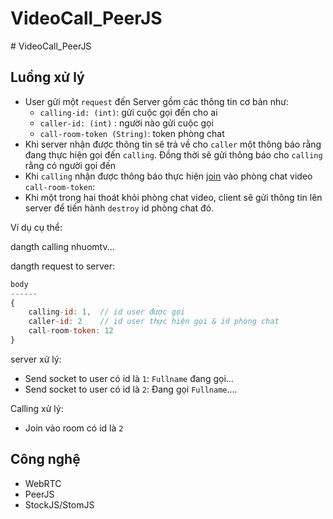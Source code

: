 ﻿# VideoCall_PeerJS
﻿# VideoCall_PeerJS

## Luồng xử lý

- User gửi một `request` đến Server gồm các thông tin cơ bản như:
    - `calling-id: (int)`: gửi cuộc gọi đến cho ai
    - `caller-id: (int)` : người nào gửi cuộc gọi
    - `call-room-token (String)`: token phòng chat
- Khi server nhận được thông tin sẽ trả về cho `caller` một thông báo rằng đang thực hiện gọi đến `calling`. Đồng thời sẽ gửi thông báo cho `calling` rằng có người gọi đến
- Khi `calling` nhận được thông báo thực hiện [join]() vào phòng chat video `call-room-token`:
- Khi một trong hai thoát khỏi phòng chat video, client sẽ gửi thông tin lên server để tiến hành `destroy` id phòng chat đó.

Ví dụ cụ thể:

dangth calling nhuomtv...

dangth request to server:

```js
body
------
{
    calling-id: 1,  // id user được gọi
    caller-id: 2    // id user thực hiện gọi & id phòng chat
    call-room-token: 12
}
```

server xử lý:
- Send socket to user có id là `1`: `Fullname` đang gọi...
- Send socket to user có id là `2`: Đang gọi `Fullname`....

Calling xử lý:
- Join vào room có id là `2`

## Công nghệ 
- WebRTC
- PeerJS
- StockJS/StomJS
